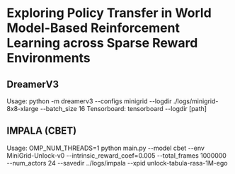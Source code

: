 # Exploring Policy Transfer in World Model-Based Reinforcement Learning across Sparse Reward Environments

## DreamerV3

Usage: python -m dreamerv3 --configs minigrid --logdir ./logs/minigrid-8x8-xlarge --batch_size 16
Tensorboard: tensorboard --logdir [path]

## IMPALA (CBET)

Usage: OMP_NUM_THREADS=1 python main.py --model cbet --env MiniGrid-Unlock-v0 --intrinsic_reward_coef=0.005 --total_frames 1000000 --num_actors 24 --savedir ../logs/impala --xpid unlock-tabula-rasa-1M-ego
